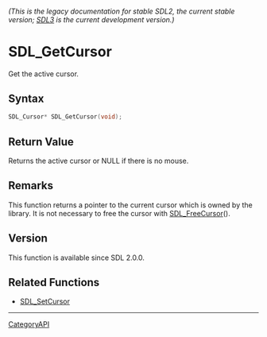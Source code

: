 ###### (This is the legacy documentation for stable SDL2, the current stable version; [SDL3](https://wiki.libsdl.org/SDL3/) is the current development version.)
# SDL_GetCursor

Get the active cursor.

## Syntax

```c
SDL_Cursor* SDL_GetCursor(void);

```

## Return Value

Returns the active cursor or NULL if there is no mouse.

## Remarks

This function returns a pointer to the current cursor which is owned by the
library. It is not necessary to free the cursor with
[SDL_FreeCursor](SDL_FreeCursor)().

## Version

This function is available since SDL 2.0.0.

## Related Functions

* [SDL_SetCursor](SDL_SetCursor)

----
[CategoryAPI](CategoryAPI)

